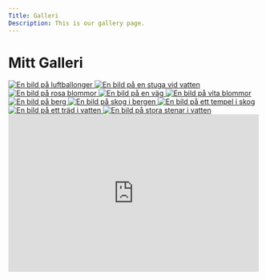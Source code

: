 ```yaml
---
Title: Galleri
Description: This is our gallery page.
---
```


Mitt Galleri
==========================

<div class="gallery-container">

<a class="gallery-pic" href="%base_url%/image/bild1.webp" target="_blank">
    <picture>
        <source media="(min-width: 668px)" srcset="%base_url%/image/bild1.webp?w=960&q=30">
        <source media="(min-width: 376px)" srcset="%base_url%/image/bild1.webp?w=667&q=40"">
        <img src="%base_url%/image/bild1.webp?w=375&h=375&crop-to-fit&q=50" alt="En bild på luftballonger ">
    </picture>
</a>

<a class="gallery-pic" href="%base_url%/image/bild2.webp" target="_blank">
    <picture>
        <source media="(min-width: 668px)" srcset="%base_url%/image/bild2.webp?w=960&q=30">
        <source media="(min-width: 376px)" srcset="%base_url%/image/bild2.webp?w=667&q=40">
        <img src="%base_url%/image/bild2.webp?w=375&h=375&crop-to-fit&q=50" alt="En bild på en stuga vid vatten">
    </picture>
</a>

<a class="gallery-pic" href="%base_url%/image/bild3.webp" target="_blank">
    <picture>
        <source media="(min-width: 668px)" srcset="%base_url%/image/bild3.webp?w=960&q=30">
        <source media="(min-width: 376px)" srcset="%base_url%/image/bild3.webp?w=667&q=40">
        <img src="%base_url%/image/bild3.webp?w=375&h=375&crop-to-fit&q=50" alt="En bild på rosa blommor">
    </picture>
</a>

<a class="gallery-pic" href="%base_url%/image/bild4.webp" target="_blank">
    <picture>
        <source media="(min-width: 668px)" srcset="%base_url%/image/bild4.webp?w=960&q=30">
        <source media="(min-width: 376px)" srcset="%base_url%/image/bild4.webp?w=667&q=40">
        <img src="%base_url%/image/bild4.webp?w=375&h=375&crop-to-fit&q=50" alt="En bild på en väg">
    </picture>
</a>

<a class="gallery-pic" href="%base_url%/image/bild5.webp" target="_blank">
    <picture>
        <source media="(min-width: 668px)" srcset="%base_url%/image/bild5.webp?w=960&q=30">
        <source media="(min-width: 376px)" srcset="%base_url%/image/bild5.webp?w=667&q=40">
        <img src="%base_url%/image/bild5.webp?w=375&h=375&crop-to-fit&q=50" alt="En bild på vita blommor">
    </picture>
</a>

<a class="gallery-pic" href="%base_url%/image/bild6.webp" target="_blank">
    <picture>
        <source media="(min-width: 668px)" srcset="%base_url%/image/bild6.webp?w=960&q=30">
        <source media="(min-width: 376px)" srcset="%base_url%/image/bild6.webp?w=667&q=40">
        <img src="%base_url%/image/bild6.webp?w=375&h=375&crop-to-fit&q=50" alt="En bild på berg">
    </picture>
</a>

<a class="gallery-pic" href="%base_url%/image/bild7.webp" target="_blank">
    <picture>
        <source media="(min-width: 668px)" srcset="%base_url%/image/bild7.webp?w=960&q=30">
        <source media="(min-width: 376px)" srcset="%base_url%/image/bild7.webp?w=667&q=40">
        <img src="%base_url%/image/bild7.webp?w=375&h=375&crop-to-fit&q=50" alt="En bild på skog i bergen">
    </picture>
</a>

<a class="gallery-pic" href="%base_url%/image/bild8.webp" target="_blank">
    <picture>
        <source media="(min-width: 668px)" srcset="%base_url%/image/bild8.webp?w=960&q=30">
        <source media="(min-width: 376px)" srcset="%base_url%/image/bild8.webp?w=667&q=40"">
        <img src="%base_url%/image/bild8.webp?w=375&h=375&crop-to-fit&q=50" alt="En bild på ett tempel i skog">
    </picture>
</a>

<a class="gallery-pic" href="%base_url%/image/bild9.webp" target="_blank">
    <picture>
        <source media="(min-width: 668px)" srcset="%base_url%/image/bild9.webp?w=960&q=30">
        <source media="(min-width: 376px)" srcset="%base_url%/image/bild9.webp?w=667&q=40">
        <img src="%base_url%/image/bild9.webp?w=375&h=375&crop-to-fit&q=50" alt="En bild på ett träd i vatten">
    </picture>
</a>

<a class="gallery-pic" href="%base_url%/image/bild10.webp" target="_blank">
    <picture>
        <source media="(min-width: 668px)" srcset="%base_url%/image/bild10.webp?w=960&q=30">
        <source media="(min-width: 376px)" srcset="%base_url%/image/bild10.webp?w=667&q=40">
        <img src="%base_url%/image/bild10.webp?w=375&h=375&crop-to-fit&q=50" alt="En bild på stora stenar i vatten">
    </picture>
</a>
</div>

<div class="embed-container">
    <iframe width="500" height="315" src="https://www.youtube.com/embed/wukFdoXRZKM?si=1J9FGiZAizkcqYgn" title="YouTube video player" frameborder="0" allow="accelerometer; autoplay; clipboard-write; encrypted-media; gyroscope; picture-in-picture; web-share" referrerpolicy="strict-origin-when-cross-origin" allowfullscreen></iframe>
</div>

